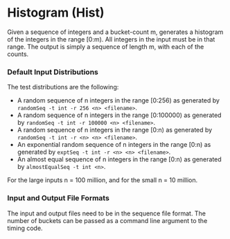 # Histogram (Hist)

Given a sequence of integers and a bucket-count m, generates a
histogram of the integers in the range [0:m).  All integers in the
input must be in that range.  The output is simply a sequence of
length m, with each of the counts.

### Default Input Distributions

The test distributions are the following:

- A random sequence of n integers in the range [0:256) 
as generated by `randomSeq -t int -r 256 <n> <filename>`.
- A random sequence of n integers in the range [0:100000) 
as generated by `randomSeq -t int -r 100000 <n> <filename>`.
- A random sequence of n integers in the range [0:n) 
as generated by `randomSeq -t int -r <n> <n> <filename>`.
- An exponential random sequence of n integers in the range [0:n)
as generated by `exptSeq -t int -r <n> <n> <filename>`.
- An almost equal sequence of n integers in the range [0:n)
as generated by `almostEqualSeq -t int <n>`.

For the large inputs n = 100 million, and for the small n = 10 million.

### Input and Output File Formats

The input and output files need to be in the
sequence file format.    The number of buckets can be passed 
as a command line argument to the timing code. 

